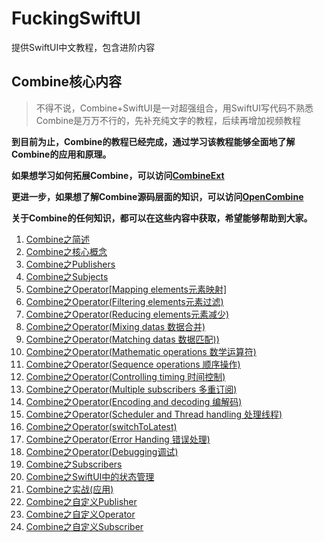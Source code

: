# FuckingSwiftUI
提供SwiftUI中文教程，包含进阶内容

## Combine核心内容
> 不得不说，Combine+SwiftUI是一对超强组合，用SwiftUI写代码不熟悉Combine是万万不行的，先补充纯文字的教程，后续再增加视频教程

**到目前为止，Combine的教程已经完成，通过学习该教程能够全面地了解Combine的应用和原理。**

**如果想学习如何拓展Combine，可以访问[CombineExt](https://github.com/CombineCommunity/CombineExt)**

**更进一步，如果想了解Combine源码层面的知识，可以访问[OpenCombine](https://github.com/OpenCombine/OpenCombine)**

**关于Combine的任何知识，都可以在这些内容中获取，希望能够帮助到大家。**

1. [Combine之简述](https://juejin.cn/post/6911211072611418120/)
2. [Combine之核心概念](https://juejin.cn/post/6911489863204700167/)
3. [Combine之Publishers](https://juejin.cn/post/6911859875014246407/)
4. [Combine之Subjects](https://juejin.cn/post/6917427878745358343/)
5. [Combine之Operator[Mapping elements元素映射]](https://juejin.cn/post/6912227043531423757/)
6. [Combine之Operator(Filtering elements元素过滤)](https://juejin.cn/post/6913717022077485063/)
7. [Combine之Operator(Reducing elements元素减少)](https://juejin.cn/post/6914114671762997255/)
8. [Combine之Operator(Mixing datas 数据合并)](https://juejin.cn/post/6914466467861921806/)
9. [Combine之Operator(Matching datas 数据匹配))](https://juejin.cn/post/6914833026937520135/)
10. [Combine之Operator(Mathematic operations 数学运算符)](https://juejin.cn/post/6915214311317045255/)
11. [Combine之Operator(Sequence operations 顺序操作)](https://juejin.cn/post/6916383020878888967/)
12. [Combine之Operator(Controlling timing 时间控制)](https://juejin.cn/post/6916686668716212238/)
13. [Combine之Operator(Multiple subscribers 多重订阅)](https://juejin.cn/post/6917048059612856327/)
14. [Combine之Operator(Encoding and decoding 编解码)](https://juejin.cn/post/6917429103352086541/)
15. [Combine之Operator(Scheduler and Thread handling 处理线程)](https://juejin.cn/post/6918909429882716168/)
16. [Combine之Operator(switchToLatest)](https://juejin.cn/post/6918910507596382216/)
17. [Combine之Operator(Error Handing 错误处理)](https://juejin.cn/post/6919282447100149773/)
18. [Combine之Operator(Debugging调试)](https://juejin.cn/post/6919283085657931783/)
19. [Combine之Subscribers](https://juejin.cn/post/6919652912734535693/)
20. [Combine之SwiftUI中的状态管理](https://juejin.cn/post/6920025176834834439/)
21. [Combine之实战(应用)](https://juejin.cn/post/6920400409542524936/)
22. [Combine之自定义Publisher](https://juejin.cn/post/6921875017361948679/)
23. [Combine之自定义Operator](https://juejin.cn/post/6922249243319074823/)
24. [Combine之自定义Subscriber](https://juejin.cn/post/6922637646762098702/)
